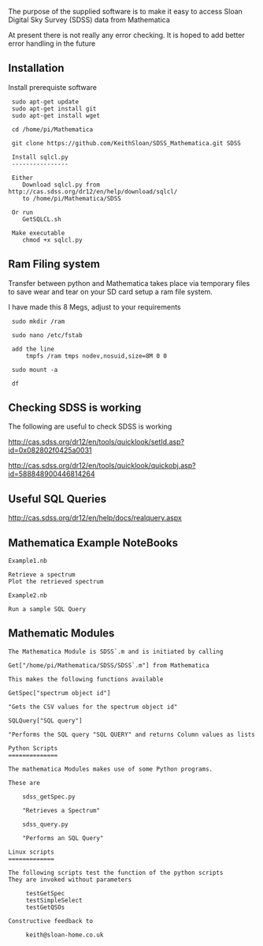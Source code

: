   The purpose of the supplied software is to make it easy to access
  Sloan Digital Sky Survey (SDSS) data from Mathematica

  At present there is not really any error checking. It is hoped to add
  better error handling in the future

## Installation

  Install prerequiste software

     sudo apt-get update
     sudo apt-get install git
     sudo apt-get install wget

     cd /home/pi/Mathematica

     git clone https://github.com/KeithSloan/SDSS_Mathematica.git SDSS

     Install sqlcl.py
     ----------------

     Either
        Download sqlcl.py from http://cas.sdss.org/dr12/en/help/download/sqlcl/ 
        to /home/pi/Mathematica/SDSS

     Or run
        GetSQLCL.sh

     Make executable
        chmod +x sqlcl.py
        
## Ram Filing system

  Transfer between python and Mathematica takes place via temporary files
  to save wear and tear on your SD card setup a ram file system.

  I have made this 8 Megs, adjust to your requirements
    
     sudo mkdir /ram

     sudo nano /etc/fstab

     add the line
         tmpfs /ram tmps nodev,nosuid,size=8M 0 0 

     sudo mount -a

     df

## Checking SDSS is working

   The following are useful to check SDSS is working

   http://cas.sdss.org/dr12/en/tools/quicklook/setId.asp?id=0x082802f0425a0031

   http://cas.sdss.org/dr12/en/tools/quicklook/quickobj.asp?id=588848900446814264

## Useful SQL Queries
   
   http://cas.sdss.org/dr12/en/help/docs/realquery.aspx
 
## Mathematica Example NoteBooks

    Example1.nb
      
    Retrieve a spectrum
    Plot the retrieved spectrum

    Example2.nb

    Run a sample SQL Query

## Mathematic Modules

    The Mathematica Module is SDSS`.m and is initiated by calling

    Get["/home/pi/Mathematica/SDSS/SDSS`.m"] from Mathematica

    This makes the following functions available

    GetSpec["spectrum object id"]

    "Gets the CSV values for the spectrum object id"

    SQLQuery["SQL query"]

    "Performs the SQL query "SQL QUERY" and returns Column values as lists

    Python Scripts
    ==============

    The mathematica Modules makes use of some Python programs.

    These are

        sdss_getSpec.py

        "Retrieves a Spectrum"

        sdss_query.py
    
        "Performs an SQL Query"

    Linux scripts
    =============

    The following scripts test the function of the python scripts
    They are invoked without parameters

         testGetSpec
         testSimpleSelect
         testGetQSOs 

    Constructive feedback to
         
         keith@sloan-home.co.uk
